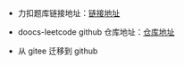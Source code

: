 * 力扣题库链接地址：[链接地址](https://leetcode-cn.com/problemset/all/)
* doocs-leetcode github 仓库地址：[仓库地址](https://github.com/doocs/leetcode)

* 从 gitee 迁移到 github  